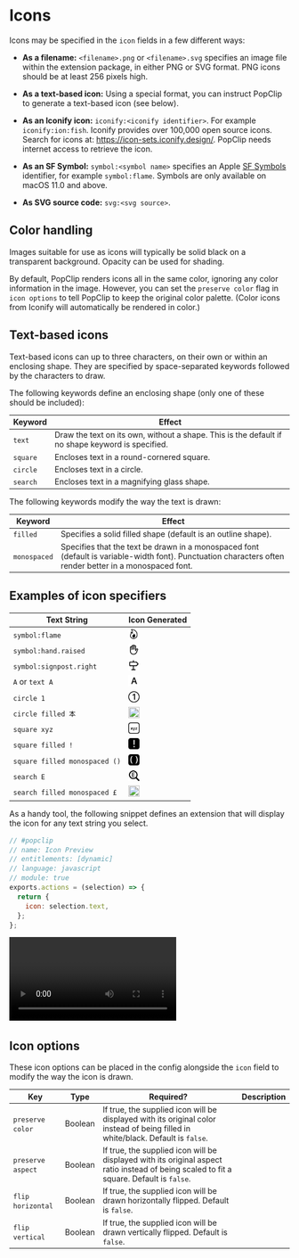 # Icons

Icons may be specified in the `icon` fields in a few different ways:

- **As a filename:** `<filename>.png` or `<filename>.svg` specifies an image
  file within the extension package, in either PNG or SVG format. PNG icons
  should be at least 256 pixels high.

- **As a text-based icon:** Using a special format, you can instruct PopClip to
  generate a text-based icon (see below).

- **As an Iconify icon:** `iconify:<iconify identifier>`. For example
  `iconify:ion:fish`. Iconify provides over 100,000 open source icons. Search
  for icons at: <https://icon-sets.iconify.design/>. PopClip needs internet
  access to retrieve the icon.

- **As an SF Symbol:** `symbol:<symbol name>` specifies an Apple
  [SF Symbols](https://sfsymbols.com) identifier, for example `symbol:flame`.
  Symbols are only available on macOS 11.0 and above.

- **As SVG source code:** `svg:<svg source>`.

## Color handling

Images suitable for use as icons will typically be solid black on a transparent
background. Opacity can be used for shading.

By default, PopClip renders icons all in the same color, ignoring any color
information in the image. However, you can set the `preserve color` flag in
`icon options` to tell PopClip to keep the original color palette. (Color icons
from Iconify will automatically be rendered in color.)

## Text-based icons

Text-based icons can up to three characters, on their own or within an enclosing
shape. They are specified by space-separated keywords followed by the characters
to draw.

The following keywords define an enclosing shape (only one of these should be
included):

| Keyword  | Effect                                                                                           |
| -------- | ------------------------------------------------------------------------------------------------ |
| `text`   | Draw the text on its own, without a shape. This is the default if no shape keyword is specified. |
| `square` | Encloses text in a round-cornered square.                                                        |
| `circle` | Encloses text in a circle.                                                                       |
| `search` | Encloses text in a magnifying glass shape.                                                       |

The following keywords modify the way the text is drawn:

| Keyword      | Effect                                                                                                                                                   |
| ------------ | -------------------------------------------------------------------------------------------------------------------------------------------------------- |
| `filled`     | Specifies a solid filled shape (default is an outline shape).                                                                                            |
| `monospaced` | Specifies that the text be drawn in a monospaced font (default is variable-width font). Punctuation characters often render better in a monospaced font. |

## Examples of icon specifiers

| Text String                   | Icon Generated                                                                                                                                                 |
| ----------------------------- | -------------------------------------------------------------------------------------------------------------------------------------------------------------- |
| `symbol:flame`                | <img src="https://raw.githubusercontent.com/pilotmoon/PopClip-Extensions/master/docs-assets/texticons/symbol-flame.png" width="20" height="20">                |
| `symbol:hand.raised`          | <img src="https://raw.githubusercontent.com/pilotmoon/PopClip-Extensions/master/docs-assets/texticons/symbol-hand.raised.png" width="20" height="20">          |
| `symbol:signpost.right`       | <img src="https://raw.githubusercontent.com/pilotmoon/PopClip-Extensions/master/docs-assets/texticons/symbol-signpost.right.png" width="20" height="20">       |
| `A` or `text A`               | <img src="https://raw.githubusercontent.com/pilotmoon/PopClip-Extensions/master/docs-assets/texticons/A.png" width="20" height="20">                           |
| `circle 1`                    | <img src="https://raw.githubusercontent.com/pilotmoon/PopClip-Extensions/master/docs-assets/texticons/circle_1.png" width="20" height="20">                    |
| `circle filled 本`            | <img src="https://raw.githubusercontent.com/pilotmoon/PopClip-Extensions/master/docs-assets/texticons/circle_filled_本.png" width="20" height="20">            |
| `square xyz`                  | <img src="https://raw.githubusercontent.com/pilotmoon/PopClip-Extensions/master/docs-assets/texticons/square_xyz.png" width="20" height="20">                  |
| `square filled !`             | <img src="https://raw.githubusercontent.com/pilotmoon/PopClip-Extensions/master/docs-assets/texticons/square_filled_!.png" width="20" height="20">             |
| `square filled monospaced ()` | <img src="https://raw.githubusercontent.com/pilotmoon/PopClip-Extensions/master/docs-assets/texticons/square_filled_monospaced_().png" width="20" height="20"> |
| `search E`                    | <img src="https://raw.githubusercontent.com/pilotmoon/PopClip-Extensions/master/docs-assets/texticons/search_E.png" width="20" height="20">                    |
| `search filled monospaced £`  | <img src="https://raw.githubusercontent.com/pilotmoon/PopClip-Extensions/master/docs-assets/texticons/search_filled_monospaced_£.png" width="20" height="20">  |

As a handy tool, the following snippet defines an extension that will display
the icon for any text string you select.

```javascript
// #popclip
// name: Icon Preview
// entitlements: [dynamic]
// language: javascript
// module: true
exports.actions = (selection) => {
  return {
    icon: selection.text,
  };
};
```

![](./media/anim-icon-preview-2.mp4 "The Icon Preview extension.")

## Icon options

These icon options can be placed in the config alongside the `icon` field to
modify the way the icon is drawn.

| Key               | Type    | Required?                                                                                                                                | Description |
| ----------------- | ------- | ---------------------------------------------------------------------------------------------------------------------------------------- | ----------- |
| `preserve color`  | Boolean | If true, the supplied icon will be displayed with its original color instead of being filled in white/black. Default is `false`.         |             |
| `preserve aspect` | Boolean | If true, the supplied icon will be displayed with its original aspect ratio instead of being scaled to fit a square. Default is `false`. |             |
| `flip horizontal` | Boolean | If true, the supplied icon will be drawn horizontally flipped. Default is `false`.                                                       |             |
| `flip vertical`   | Boolean | If true, the supplied icon will be drawn vertically flipped. Default is `false`.                                                         |             |
